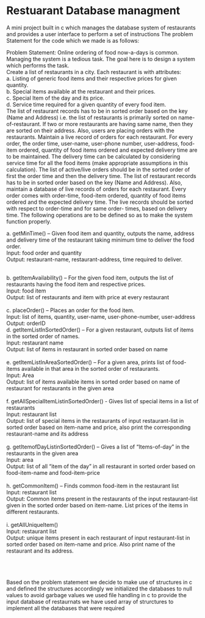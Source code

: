 # Restuarant Database managment
A mini project built in c which manages the database system of restaurants and provides a user interface to perform a set of instructions
The problem Statement for the code which we made is as follows:

Problem Statement:
Online ordering of food now-a-days is common. Managing the system is a tedious task. The goal here is to design a
system which performs the task.<br />
Create a list of restaurants in a city. Each restaurant is with attributes:<br />
a. Listing of generic food items and their respective prices for given quantity. <br />
b. Special items available at the restaurant and their prices. <br />
c. Special Item of the day and its price. <br />
d. Service time required for a given quantity of every food item. <br />
The list of restaurant records has to be in sorted order based on the key (Name and Address) i.e. the list of restaurants is
primarily sorted on name-of-restaurant. If two or more restaurants are having same name, then they are sorted on their
address.
Also, users are placing orders with the restaurants. Maintain a live record of orders for each restaurant. For every order,
the order time, user-name, user-phone number, user-address, food-item ordered, quantity of food items ordered and
expected delivery time are to be maintained. The delivery time can be calculated by considering service time for all the
food items (make appropriate assumptions in this calculation). The list of active/live orders should be in the sorted order
of first the order time and then the delivery time.
The list of restaurant records has to be in sorted order based on the key (Name and Address).
Also, maintain a database of live records of orders for each restaurant. Every order comes with order-time, food-item
ordered, quantity of food items ordered and the expected delivery time. The live records should be sorted with respect to
order-time and for same order- times, based on delivery time.
The following operations are to be defined so as to make the system function properly.

a. getMinTime() – Given food item and quantity, outputs the name, address and delivery time of the restaurant
taking minimum time to deliver the food order.<br />
Input: food order and quantity<br />
Output: restaurant-name, restaurant-address, time required to deliver.<br /><br />

b. getItemAvailability() – For the given food item, outputs the list of restaurants having the food item and respective
prices.<br />
Input: food item<br />
Output: list of restaurants and item with price at every restaurant<br /><br />
c. placeOrder() – Places an order for the food item.<br />
Input: list of items, quantity, user-name, user-phone-number, user-address<br />
Output: orderID<br />
d. getItemListInSortedOrder() – For a given restaurant, outputs list of items in the sorted order of names.<br />
Input: restaurant name<br />
Output: list of items in restaurant in sorted order based on name<br /><br />
e. getItemListInAreaSortedOrder() – For a given area, prints list of food-items available in that area in the sorted
order of restaurants.<br />
Input: Area<br />
Output: list of items available items in sorted order based on name of restaurant for restaurants in the given area<br /><br />
f. getAllSpecialItemListinSortedOrder() - Gives list of special items in a list of restaurants<br />
Input: restaurant list<br />
Output: list of special items in the restaurants of input restaurant-list in sorted order based on item-name and
price, also print the corresponding restaurant-name and its address<br /><br />
g. getItemofDayListinSortedOrder() – Gives a list of “Items-of-day” in the restaurants in the given area<br />
Input: area<br />
Output: list of all “item of the day” in all restaurant in sorted order based on food-item-name and food-item-price<br /><br />
h. getCommonItem() – Finds common food-item in the restaurant list<br />
Input: restaurant list<br />
Output: Common items present in the restaurants of the input restaurant-list given in the sorted order based on
item-name. List prices of the items in different restaurants.<br /><br />
i. getAllUniqueItem()<br />
Input: restaurant list<br />
Output: unique items present in each restaurant of input restaurant-list in sorted order based on item-name and
price. Also print name of the restaurant and its address.<br /><br />

<br /><br /> 
Based on the problem statement we decide to make use of structures in c and defined the structures accordingly
we initialized the databases to null values to avoid garbage values
we used file handling in c to provide the input database of restaurnats
we have used array of strurctures to implement all the databases that were required
